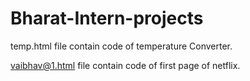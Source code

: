 # Bharat-Intern-projects

temp.html file contain code of temperature Converter.

vaibhav@1.html file contain code of first page of netflix.
